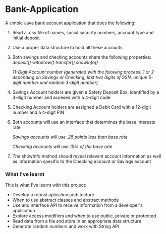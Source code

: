 # Bank-Application
A simple Java bank account application that does the following:

  1. Read a .csv file of names, social security numbers, account type and initial deposit
  2. Use a proper data structure to hold all these accounts
  3. Both savings and checking accounts share the following properties:
          _deposit()_
          _withdraw()_
          _transfer()_
          _showInfo()_
          
        _11-Digit Account number (generated with the folowing process: 1 or 2 depending on Savings or Checking, last two digits of SSN,   unique 5-digit number and random 3-digit number)_ 
          
   4. Savings Account holders are given a Safety Deposit Box, identified by a 3-digit number and accesed with a 4-digit code
   5. Checking Account holders are assigned a Debit Card with a 12-digit number and a 4-digit PIN
   6. Both accounts will use an interface that determines the base interests rate
   
       _Savings accounts will use .25 points less than base rate_
       
       _Checking accounts will use 15% of the base rate_
       
   7. The showInfo method should reveal relevant account information as well as information specific to the Checking account or Savings account
   
          
### What I've learnt
This is what I've learnt with this project:

  - Develop a robust aplication architecture
  - When to use abstract classes and abstract methods
  - Use and interface API to receive information from a developer's application
  - Explore access modifiers and when to use public, private or protected
  - Read data from a file and store in an appropriate data structure
  - Generate random numbers and work with String API
